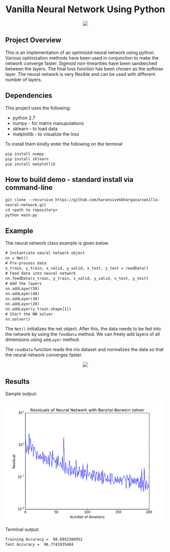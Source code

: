 <h1 align=center> Vanilla Neural Network Using Python </h1>
<p align="center">
<a href="https://travis-ci.org/karanvivekbhargava/vanilla-neural-network">
<img src="https://travis-ci.org/karanvivekbhargava/vanilla-neural-network.svg?branch=master">
</a>
<!-- <p align="center">
<img src="https://cdn.andnowuknow.com/mainStoryImage/robot_butler_aug_2014_banner.jpg">
Reference for image: <a href='http://www.savioke.com/'>link</a> -->
</p>

## Project Overview

This is an implementation of an optimized neural network using python. Various optimization methods have been used in conjunction to make the network converge faster. Sigmoid non-linearities have been sandwiched between the layers. The final loss function has been chosen as the softmax layer. The neural network is very flexible and can be used with different number of layers.

## Dependencies

This project uses the following:
* python 2.7
* numpy - for matrix manupulations
* sklearn - to load data
* matplotlib - to visualize the loss

To install them kindly enter the following on the terminal
```
pip install numpy
pip install sklearn
pip install matplotlib
```

## How to build demo - standard install via command-line
```
git clone --recursive https://github.com/karanvivekbhargava/vanilla-neural-network.git
cd <path to repository>
python main.py
```

## Example

The neural network class example is given below

```
# Instantiate neural network object
nn = Net()
# Pre-process data
x_train, y_train, x_valid, y_valid, x_test, y_test = readData()
# Feed data into neural network
nn.feedData(x_train, y_train, x_valid, y_valid, x_test, y_test)
# Add the layers
nn.addLayer(50)
nn.addLayer(40)
nn.addLayer(30)
nn.addLayer(20)
nn.addLayer(y_train.shape[1])
# Start the NN solver
nn.solver()
```
The `Net()` initializes the net object. After this, the data needs to be fed into the network by using the `feedData` method. We can freely add layers of all dimensions using `addLayer` method.

The `readData` function reads the iris dataset and normalizes the data so that the neural network converges faster.

<p align="center">
<img src = "UML/Activity_Diagram_v2.jpg">
</p>

## Results

Sample output:

<p align="center">
<img src = "result.png">
</p>

Terminal output:
```
Training Accuracy =  98.0952380952
Test Accuracy =  96.7741935484
```
